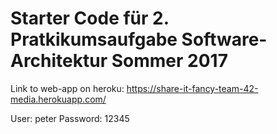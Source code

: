 # Starter Code für 2. Pratkikumsaufgabe Software-Architektur Sommer 2017 

Link to web-app on heroku: 
https://share-it-fancy-team-42-media.herokuapp.com/

User: peter
Password: 12345